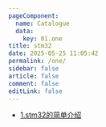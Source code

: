 ```yaml
---
pageComponent:
  name: Catalogue
  data:
    key: 01.one
title: stm32
date: 2025-05-25 11:05:42
permalink: /one/
sidebar: false
article: false
comment: false
editLink: false
---
```


- <a href="./pages/stm32_01/">1.stm32的简单介绍</a>